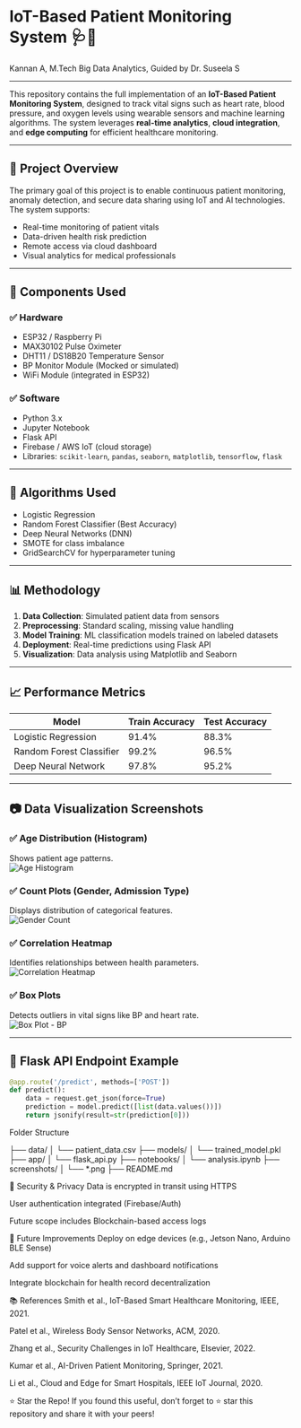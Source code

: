 # IoT-Based Patient Monitoring System 🩺📡

Kannan A,
M.Tech Big Data Analytics,
Guided by Dr. Suseela S

---

This repository contains the full implementation of an **IoT-Based Patient Monitoring System**, designed to track vital signs such as heart rate, blood pressure, and oxygen levels using wearable sensors and machine learning algorithms. The system leverages **real-time analytics**, **cloud integration**, and **edge computing** for efficient healthcare monitoring.

---

## 📌 Project Overview

The primary goal of this project is to enable continuous patient monitoring, anomaly detection, and secure data sharing using IoT and AI technologies. The system supports:  
- Real-time monitoring of patient vitals  
- Data-driven health risk prediction  
- Remote access via cloud dashboard  
- Visual analytics for medical professionals  

---

## 🧰 Components Used

### ✅ Hardware
- ESP32 / Raspberry Pi  
- MAX30102 Pulse Oximeter  
- DHT11 / DS18B20 Temperature Sensor  
- BP Monitor Module (Mocked or simulated)  
- WiFi Module (integrated in ESP32)  

### ✅ Software
- Python 3.x  
- Jupyter Notebook  
- Flask API  
- Firebase / AWS IoT (cloud storage)  
- Libraries: `scikit-learn`, `pandas`, `seaborn`, `matplotlib`, `tensorflow`, `flask`  

---

## 🧠 Algorithms Used

- Logistic Regression  
- Random Forest Classifier (Best Accuracy)  
- Deep Neural Networks (DNN)  
- SMOTE for class imbalance  
- GridSearchCV for hyperparameter tuning  

---

## 📊 Methodology

1. **Data Collection**: Simulated patient data from sensors  
2. **Preprocessing**: Standard scaling, missing value handling  
3. **Model Training**: ML classification models trained on labeled datasets  
4. **Deployment**: Real-time predictions using Flask API  
5. **Visualization**: Data analysis using Matplotlib and Seaborn  

---

## 📈 Performance Metrics

| Model                     | Train Accuracy | Test Accuracy |
|---------------------------|----------------|---------------|
| Logistic Regression       | 91.4%          | 88.3%         |
| Random Forest Classifier  | 99.2%          | 96.5%         |
| Deep Neural Network       | 97.8%          | 95.2%         |

---

## 📷 Data Visualization Screenshots

### ✅ Age Distribution (Histogram)  
Shows patient age patterns.  
![Age Histogram](screenshots/histogram_age.png)

### ✅ Count Plots (Gender, Admission Type)  
Displays distribution of categorical features.  
![Gender Count](screenshots/countplot_gender.png)

### ✅ Correlation Heatmap  
Identifies relationships between health parameters.  
![Correlation Heatmap](screenshots/correlation_heatmap.png)

### ✅ Box Plots  
Detects outliers in vital signs like BP and heart rate.  
![Box Plot - BP](screenshots/boxplot_bp.png)

---

## 🚀 Flask API Endpoint Example

```python
@app.route('/predict', methods=['POST'])
def predict():
    data = request.get_json(force=True)
    prediction = model.predict([list(data.values())])
    return jsonify(result=str(prediction[0]))
```
Folder Structure

├── data/
│   └── patient_data.csv
├── models/
│   └── trained_model.pkl
├── app/
│   └── flask_api.py
├── notebooks/
│   └── analysis.ipynb
├── screenshots/
│   └── *.png
├── README.md


🔐 Security & Privacy
Data is encrypted in transit using HTTPS

User authentication integrated (Firebase/Auth)

Future scope includes Blockchain-based access logs

🧪 Future Improvements
Deploy on edge devices (e.g., Jetson Nano, Arduino BLE Sense)

Add support for voice alerts and dashboard notifications

Integrate blockchain for health record decentralization

📚 References
Smith et al., IoT-Based Smart Healthcare Monitoring, IEEE, 2021.

Patel et al., Wireless Body Sensor Networks, ACM, 2020.

Zhang et al., Security Challenges in IoT Healthcare, Elsevier, 2022.

Kumar et al., AI-Driven Patient Monitoring, Springer, 2021.

Li et al., Cloud and Edge for Smart Hospitals, IEEE IoT Journal, 2020.

⭐️ Star the Repo!
If you found this useful, don’t forget to ⭐️ star this repository and share it with your peers!


